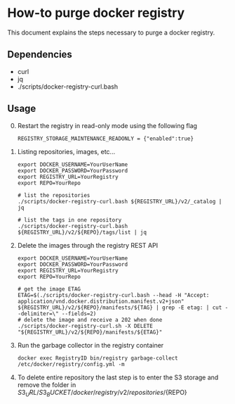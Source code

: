 # How-to purge docker registry

This document explains the steps necessary to purge a docker registry.

## Dependencies

- curl
- jq
- ./scripts/docker-registry-curl.bash

## Usage


0. Restart the registry in read-only mode using the following flag
    
    ```console
    REGISTRY_STORAGE_MAINTENANCE_READONLY = {"enabled":true}
    ```

1. Listing repositories, images, etc...

    ```console
    export DOCKER_USERNAME=YourUserName
    export DOCKER_PASSWORD=YourPassword
    export REGISTRY_URL=YourRegistry
    export REPO=YourRepo

    # list the repositories
    ./scripts/docker-registry-curl.bash ${REGISTRY_URL}/v2/_catalog | jq

    # list the tags in one repository
    ./scripts/docker-registry-curl.bash ${REGISTRY_URL}/v2/${REPO}/tags/list | jq
    ```

2. Delete the images through the registry REST API

    ``` console
    export DOCKER_USERNAME=YourUserName
    export DOCKER_PASSWORD=YourPassword
    export REGISTRY_URL=YourRegistry
    export REPO=YourRepo

    # get the image ETAG
    ETAG=$(./scripts/docker-registry-curl.bash --head -H "Accept: application/vnd.docker.distribution.manifest.v2+json" ${REGISTRY_URL}/v2/${REPO}/manifests/${TAG} | grep -E etag: | cut --delimiter=\" --fields=2)
    # delete the image and receive a 202 when done
    ./scripts/docker-registry-curl.sh -X DELETE "${REGISTRY_URL}/v2/${REPO}/manifests/${ETAG}"
    ```

3. Run the garbage collector in the registry container

    ```console
    docker exec RegistryID bin/registry garbage-collect /etc/docker/registry/config.yml -m
    ```

4. To delete entire repository the last step is to enter the S3 storage and remove the folder in ${S3_URL}/{S3_BUCKET}/docker/registry/v2/repositories/${REPO}